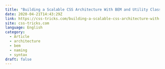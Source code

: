```yaml
---
title: "Building a Scalable CSS Architecture With BEM and Utility Classes"
date: 2020-04-21T14:43:29Z
link: https://css-tricks.com/building-a-scalable-css-architecture-with-bem-and-utility-classes/?utm_medium=RSS&utm_source=news.12bit.vn
site: css-tricks.com
language: English
category:
  - Article
  - architecture
  - bem
  - naming
  - syntax
draft: false
---
```

